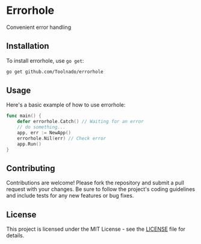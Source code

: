 # Errorhole
Convenient error handling

## Installation

To install errorhole, use `go get`:

```bash
go get github.com/Toolnado/errorhole
```
## Usage

Here's a basic example of how to use errorhole:

```go
func main() {
	defer errorhole.Catch() // Waiting for an error
	// do something...
	app, err := NewApp()
	errorhole.Nil(err) // Check error
	app.Run()
}
```
## Contributing

Contributions are welcome! Please fork the repository and submit a pull request with your changes. Be sure to follow the project's coding guidelines and include tests for any new features or bug fixes.

## License

This project is licensed under the MIT License - see the [LICENSE](LICENSE) file for details.